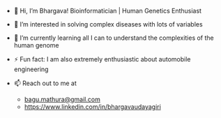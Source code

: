 - 👋 Hi, I’m Bhargava!
Bioinformatician | Human Genetics Enthusiast

- 👀 I’m interested in solving complex diseases with lots of variables
- 🌱 I’m currently learning all I can to understand the complexities of the human genome
- ⚡ Fun fact: I am also extremely enthusiastic about automobile engineering
- 📫 Reach out to me at
  - bagu.mathura@gmail.com
  - https://www.linkedin.com/in/bhargavaudayagiri
